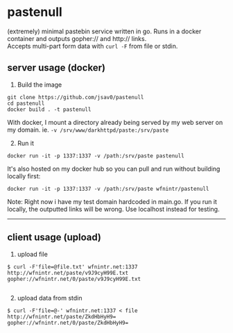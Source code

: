 # pastenull
(extremely) minimal pastebin service written in go. Runs in a docker container and outputs gopher:// and http:// links.  
Accepts multi-part form data with `curl -F` from file or stdin.  

## server usage (docker)
1. Build the image
```
git clone https://github.com/jsav0/pastenull
cd pastenull
docker build . -t pastenull
```

With docker, I mount a directory already being served by my web server on my domain. ie. `-v /srv/www/darkhttpd/paste:/srv/paste`

2. Run it
```
docker run -it -p 1337:1337 -v /path:/srv/paste pastenull
```

It's also hosted on my docker hub so you can pull and run without building locally first:
```
docker run -it -p 1337:1337 -v /path:/srv/paste wfnintr/pastenull
```

Note: Right now i have my test domain hardcoded in main.go. If you run it locally, the outputted links will be wrong. Use localhost instead for testing.

---

## client usage (upload)
1. upload file
```
$ curl -F'file=@file.txt' wfnintr.net:1337
http://wfnintr.net/paste/v9J9cyH99E.txt
gopher://wfnintr.net/0/paste/v9J9cyH99E.txt


```

2. upload data from stdin
```
$ curl -F'file=@-' wfnintr.net:1337 < file
http://wfnintr.net/paste/ZkdHbHyH9=
gopher://wfnintr.net/0/paste/ZkdHbHyH9=
```

